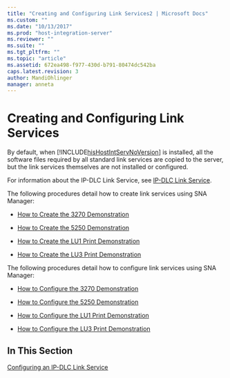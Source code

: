 ```yaml
---
title: "Creating and Configuring Link Services2 | Microsoft Docs"
ms.custom: ""
ms.date: "10/13/2017"
ms.prod: "host-integration-server"
ms.reviewer: ""
ms.suite: ""
ms.tgt_pltfrm: ""
ms.topic: "article"
ms.assetid: 672ea498-f977-430d-b791-80474dc542ba
caps.latest.revision: 3
author: MandiOhlinger
manager: anneta
---
```

# Creating and Configuring Link Services
By default, when [!INCLUDE[hisHostIntServNoVersion](../core/includes/hishostintservnoversion-md.md)] is installed, all the software files required by all standard link services are copied to the server, but the link services themselves are not installed or configured.  
  
 For information about the IP-DLC Link Service, see [IP-DLC Link Service](../Topic/IP-DLC%20Link%20Service1.md).  
  
 The following procedures detail how to create link services using SNA Manager:  
  
-   [How to Create the 3270 Demonstration](../core/how-to-create-the-3270-demonstration.md)  
  
-   [How to Create the 5250 Demonstration](../core/how-to-create-the-5250-demonstration.md)  
  
-   [How to Create the LU1 Print Demonstration](../core/how-to-create-the-lu1-print-demonstration.md)  
  
-   [How to Create the LU3 Print Demonstration](../core/how-to-create-the-lu3-print-demonstration.md)  
  
 The following procedures detail how to configure link services using SNA Manager:  
  
-   [How to Configure the 3270 Demonstration](../core/how-to-configure-the-3270-demonstration.md)  
  
-   [How to Configure the 5250 Demonstration](../core/how-to-configure-the-5250-demonstration.md)  
  
-   [How to Configure the LU1 Print Demonstration](../core/how-to-configure-the-lu1-print-demonstration.md)  
  
-   [How to Configure the LU3 Print Demonstration](../core/how-to-configure-the-lu3-print-demonstration.md)  
  
## In This Section  
 [Configuring an IP-DLC Link Service](../core/configuring-an-ip-dlc-link-service.md)